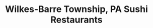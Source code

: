 ---
layout: city
title: Wilkes-Barre Township, PA Sushi Restaurants
permalink: /pennsylvania/wilkes-barre-township/
stateAbbr: PA
stateName: Pennsylvania
cityName: Wilkes-Barre Township

---